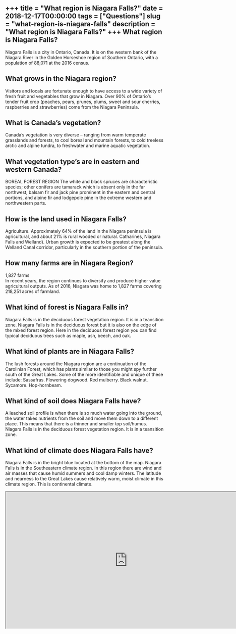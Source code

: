 +++
title = "What region is Niagara Falls?"
date = 2018-12-17T00:00:00
tags = ["Questions"]
slug = "what-region-is-niagara-falls"
description = "What region is Niagara Falls?"
+++
What region is Niagara Falls?
-----------------------------

Niagara Falls is a city in Ontario, Canada. It is on the western bank of the Niagara River in the Golden Horseshoe region of Southern Ontario, with a population of 88,071 at the 2016 census.

What grows in the Niagara region?
---------------------------------

Visitors and locals are fortunate enough to have access to a wide variety of fresh fruit and vegetables that grow in Niagara. Over 90% of Ontario’s tender fruit crop (peaches, pears, prunes, plums, sweet and sour cherries, raspberries and strawberries) come from the Niagara Peninsula.

What is Canada’s vegetation?
----------------------------

Canada’s vegetation is very diverse – ranging from warm temperate grasslands and forests, to cool boreal and mountain forests, to cold treeless arctic and alpine tundra, to freshwater and marine aquatic vegetation.

What vegetation type’s are in eastern and western Canada?
---------------------------------------------------------

BOREAL FOREST REGION The white and black spruces are characteristic species; other conifers are tamarack which is absent only in the far northwest, balsam fir and jack pine prominent in the eastern and central portions, and alpine fir and lodgepole pine in the extreme western and northwestern parts.

How is the land used in Niagara Falls?
--------------------------------------

Agriculture. Approximately 64% of the land in the Niagara peninsula is agricultural, and about 21% is rural wooded or natural. Catharines, Niagara Falls and Welland). Urban growth is expected to be greatest along the Welland Canal corridor, particularly in the southern portion of the peninsula.

How many farms are in Niagara Region?
-------------------------------------

1,827 farms  
In recent years, the region continues to diversify and produce higher value agricultural outputs. As of 2016, Niagara was home to 1,827 farms covering 218,251 acres of farmland.

What kind of forest is Niagara Falls in?
----------------------------------------

Niagara Falls is in the deciduous forest vegetation region. It is in a teansition zone. Niagara Falls is in the deciduous forest but it is also on the edge of the mixed forest region. Here in the deciduous forest region you can find typical deciduous trees such as maple, ash, beech, and oak.

What kind of plants are in Niagara Falls?
-----------------------------------------

The lush forests around the Niagara region are a continuation of the Carolinian Forest, which has plants similar to those you might spy further south of the Great Lakes. Some of the more identifiable and unique of these include: Sassafras. Flowering dogwood. Red mulberry. Black walnut. Sycamore. Hop-hornbeam.

What kind of soil does Niagara Falls have?
------------------------------------------

A leached soil profile is when there is so much water going into the ground, the water takes nutrients from the soil and move them down to a different place. This means that there is a thinner and smaller top soil/humus. Niagara Falls is in the deciduous forest vegetation region. It is in a teansition zone.

What kind of climate does Niagara Falls have?
---------------------------------------------

Niagara Falls is in the bright blue located at the bottom of the map. Niagara Falls is in the Southeastern climate region. In this region there are wind and air masses that cause humid summers and cool damp winters. The latitude and nearness to the Great Lakes cause relatively warm, moist climate in this climate region. This is continental climate.

<iframe allow="accelerometer; autoplay; clipboard-write; encrypted-media; gyroscope; picture-in-picture" allowfullscreen="" class="__youtube_prefs__  epyt-is-override  no-lazyload" data-no-lazy="1" data-origheight="433" data-origwidth="770" data-skipgform_ajax_framebjll="" height="433" id="_ytid_31346" loading="lazy" src="https://www.youtube.com/embed/YcQmYcwX4po?enablejsapi=1&autoplay=0&cc_load_policy=0&cc_lang_pref=&iv_load_policy=1&loop=0&modestbranding=0&rel=1&fs=1&playsinline=0&autohide=2&theme=dark&color=red&controls=1&" title="YouTube player" width="770"></iframe>